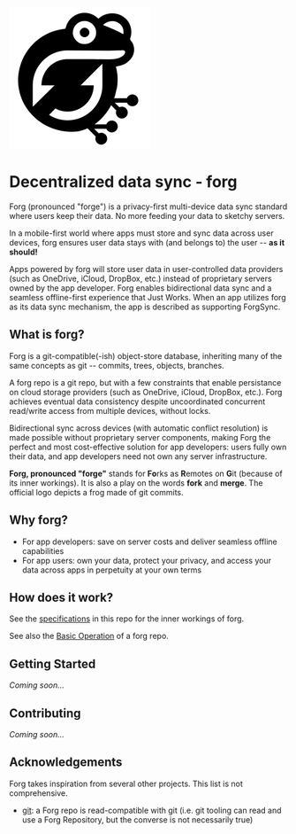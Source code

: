 <img src="./docs/forgsync-logo2-512.png" alt="ForgSync logo" width="256"/>

# Decentralized data sync - forg

Forg (pronounced "forge") is a privacy-first multi-device data sync standard where users keep their data. No more feeding your data to sketchy servers.

In a mobile-first world where apps must store and sync data across user devices, forg ensures user data stays with (and belongs to) the user -- **as it should!**

Apps powered by forg will store user data in user-controlled data providers
(such as OneDrive, iCloud, DropBox, etc.) instead of proprietary servers
owned by the app developer.
Forg enables bidirectional data sync and a seamless offline-first experience that Just Works.
When an app utilizes forg as its data sync mechanism, the app is described as supporting ForgSync.


## What is forg?

Forg is a git-compatible(-ish) object-store database, inheriting many of the same concepts as git -- commits, trees, objects, branches.

A forg repo is a git repo, but with a few constraints
that enable persistance on cloud storage providers (such as OneDrive, iCloud, DropBox, etc.).
Forg achieves eventual data consistency despite uncoordinated concurrent read/write access from multiple devices, without locks.

Bidirectional sync across devices (with automatic conflict resolution) is made possible without proprietary server components,
making Forg the perfect and most cost-effective solution for app developers:
users fully own their data, and app developers need not own any server infrastructure.

**Forg, pronounced "forge"** stands for **Fo**rks as **R**emotes on **G**it (because of its inner workings). It is also a play on the words **fork** and **merge**. The official logo depicts a frog made of git commits.


## Why forg?

* For app developers: save on server costs and deliver seamless offline capabilities
* For app users: own your data, protect your privacy, and access your data across apps in perpetuity at your own terms


## How does it work?

See the [specifications](./docs/specs.md) in this repo for the inner workings of forg.

See also the [Basic Operation](./docs/basic-operation.md) of a forg repo.


## Getting Started

_Coming soon..._


## Contributing

_Coming soon..._


## Acknowledgements

Forg takes inspiration from several other projects. This list is not comprehensive.

- [git](https://git-scm.com/book/en/v2/Git-Internals-Plumbing-and-Porcelain):
  a Forg repo is read-compatible with git (i.e. git tooling can read and use a Forg Repository, but the converse is not necessarily true)
